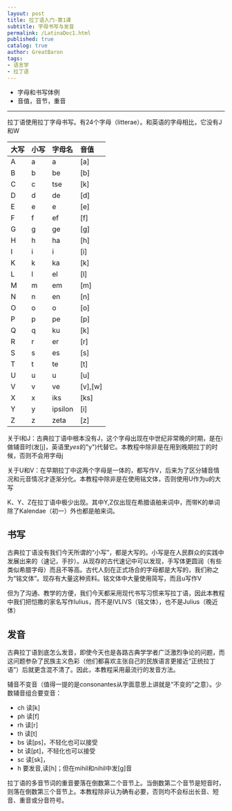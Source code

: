 ```yaml
---
layout: post
title: 拉丁语入门-第1课
subtitle: 字母书写与发音
permalink: /LatinaDoc1.html
published: true
catalog: true
author: GreatBaron
tags:
- 语言学
- 拉丁语
---
```


- 字母和书写体例
- 音值，音节，重音

---

拉丁语使用拉丁字母书写。有24个字母（litterae）。和英语的字母相比，它没有J和W

| 大写 | 小写 | 字母名     | 音值      |
| :- | :- | :------ | :------ |
| A  | a  | a       | [a]     |
| B  | b  | be      | [b]     |
| C  | c  | tse     | [k]     |
| D  | d  | de      | [d]     |
| E  | e  | e       | [e]     |
| F  | f  | ef      | [f]     |
| G  | g  | ge      | [g]     |
| H  | h  | ha      | [h]     |
| I  | i  | i       | [i]     |
| K  | k  | ka      | [k]     |
| L  | l  | el      | [l]     |
| M  | m  | em     | [m]     |
| N  | n  | en      | [n]     |
| O  | o  | o       | [o]     |
| P  | p  | pe      | [p]     |
| Q  | q  | ku      | [k]     |
| R  | r  | er      | [r]     |
| S  | s  | es      | [s]     |
| T  | t  | te      | [t]     |
| U  | u  | u       | [u]     |
| V  | v  | ve      | [v],[w] |
| X  | x  | iks     | [ks]    |
| Y  | y  | ipsilon | [i]     |
| Z  | z  | zeta    | [z]     |

关于I和J：古典拉丁语中根本没有J，这个字母出现在中世纪非常晚的时期，是在i做辅音时(发[j]，英语里*yes*的"y")代替它。本教程中除非是在用到晚期拉丁的时候，否则不会用字母j

关于U和V：在早期拉丁中这两个字母是一体的，都写作V，后来为了区分辅音情况和元音情况才逐渐分化。本教程中除非是在使用铭文体，否则使用U作为u的大写

K、Y、Z在拉丁语中极少出现。其中Y,Z仅出现在希腊语舶来词中，而带K的单词除了Kalendae（初一）外也都是舶来词。

## 书写
古典拉丁语没有我们今天所谓的“小写”，都是大写的。小写是在人民群众的实践中发展出来的（速记，手抄）。从现存的古代速记中可以发现，手写体更圆润（有些类似希腊字母）而且不等高。古代人刻在正式场合的字母都是大写的，我们称之为“铭文体”。现存有大量这种资料。铭文体中大量使用简写，而且u写作V

但为了沟通、教学的方便，我们今天都采用现代书写习惯来写拉丁语，因此本教程中我们把恺撒的家名写作Iulius，而不是IVLIVS（铭文体），也不是Julius（晚近体）

## 发音

古典拉丁语到底怎么发音，即使今天也是各路古典学学者广泛激烈争论的问题，而这问题参杂了民族主义色彩（他们都喜欢主张自己的民族语言更接近“正统拉丁语”）后就更含混不清了。因此，本教程采用最流行的发音方法。

辅音不变音（值得一提的是consonantes从字面意思上讲就是“不变的”之意）。少数辅音组合要变音：
- ch 读[k]
- ph 读[f]
- rh 读[r]
- th 读[t]
- bs 读[ps]，不轻化也可以接受
- bt 读[pt]，不轻化也可以接受
- sc 读[sk]，
- h 要发音,读[h]；但在mihil和nihil中发[g]音

拉丁语的多音节词的重音要落在倒数第二个音节上。当倒数第二个音节是短音时，则落在倒数第三个音节上。本教程除非认为确有必要，否则均不会标出长音、短音、重音或分音符号。




